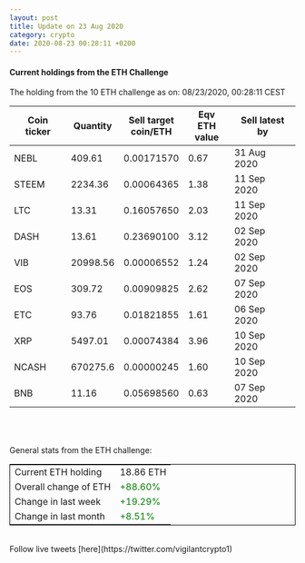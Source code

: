 ```yaml
---
layout: post
title: Update on 23 Aug 2020
category: crypto
date: 2020-08-23 00:28:11 +0200
---
```

<!-- Global site tag (gtag.js) - Google Analytics -->
<script async src="https://www.googletagmanager.com/gtag/js?id=UA-103831149-5"></script>
<script>
  window.dataLayer = window.dataLayer || [];
  function gtag(){dataLayer.push(arguments);}
  gtag('js', new Date());

  gtag('config', 'UA-103831149-5');
</script>


#### Current holdings from the ETH Challenge

The holding from the 10 ETH challenge as on: 08/23/2020, 00:28:11 CEST

|Coin ticker|Quantity|Sell target<br>coin/ETH|Eqv ETH<br>value|Sell latest by|
|-----------|--------|-----------|-----------|--------------|
NEBL|409.61|  0.00171570|0.67|31 Aug 2020|
STEEM|2234.36|  0.00064365|1.38|11 Sep 2020|
LTC|13.31|  0.16057650|2.03|11 Sep 2020|
DASH|13.61|  0.23690100|3.12|02 Sep 2020|
VIB|20998.56|  0.00006552|1.24|02 Sep 2020|
EOS|309.72|  0.00909825|2.62|07 Sep 2020|
ETC|93.76|  0.01821855|1.61|06 Sep 2020|
XRP|5497.01|  0.00074384|3.96|10 Sep 2020|
NCASH|670275.6|  0.00000245|1.60|10 Sep 2020|
BNB|11.16|  0.05698560|0.63|07 Sep 2020|

<br>
<br>
<br>
General stats from the ETH challenge:

<table style="border:1px solid black;margin-left:auto;margin-right:auto;">
	<tbody>
	<tr>
		<td>Current ETH holding</td>
		<td>     18.86 ETH</td>
	</tr>
	<tr>
		<td>Overall change of ETH</td>
		<td><font color="green">+88.60%</font></td>
	</tr>
	<tr>
		<td>Change in last week</td>
		<td><font color="green">+19.29%</font></td>
	</tr>
	<tr>
		<td>Change in last month</td>
		<td><font color="green">+8.51%</font></td>
	</tr>
	</tbody>
</table>

<br>
Follow live tweets [here](https://twitter.com/vigilantcrypto1)
<br>
<br>
